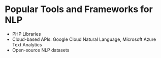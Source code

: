 # Popular Tools and Frameworks for NLP

* PHP Libraries
* Cloud-based APIs: Google Cloud Natural Language, Microsoft Azure Text Analytics
* Open-source NLP datasets
